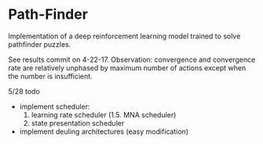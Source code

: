# Path-Finder
Implementation of a deep reinforcement learning model trained to solve pathfinder puzzles.

See results commit on 4-22-17.  Observation: convergence and convergence rate are relatively 
unphased by maximum number of actions except when the number is insufficient.

5/28
todo

- implement scheduler:
    1. learning rate scheduler
    (1.5. MNA scheduler)
    2. state presentation scheduler
- implement deuling architectures (easy modification)
